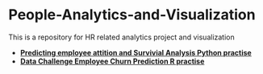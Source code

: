 # People-Analytics-and-Visualization
This is a repository for HR related analytics project and visualization


- [**Predicting employee attition and Survivial Analysis Python practise**]()
- [**Data Challenge Employee Churn Prediction R practise**](https://github.com/zz2641/Data-Challenge-Employee-Retention)<br>
